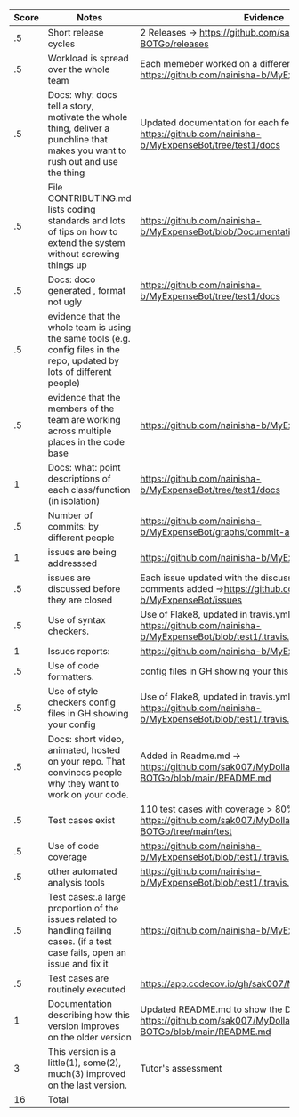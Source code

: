 |Score | Notes | Evidence |
|-----|------|------|
|.5	| Short release cycles| 2 Releases	-> https://github.com/sak007/MyDollarBot-BOTGo/releases |
|.5	| Workload is spread over the whole team | Each memeber worked on a different feature ->  https://github.com/nainisha-b/MyExpenseBot/pulse |
|.5	| Docs: why: docs tell a story, motivate the whole thing, deliver a punchline that makes you want to rush out and use the thing	| Updated documentation for each feature -> https://github.com/nainisha-b/MyExpenseBot/tree/test1/docs|
|.5	| File CONTRIBUTING.md lists coding standards and lots of tips on how to extend the system without screwing things up| https://github.com/nainisha-b/MyExpenseBot/blob/Documentation/CONTRIBUTING.md  |	
|.5	| Docs: doco generated , format not ugly|	https://github.com/nainisha-b/MyExpenseBot/tree/test1/docs|
|.5	| evidence that the whole team is using the same tools (e.g. config files in the repo, updated by lots of different people)	| |
|.5	| evidence that the members of the team are working across multiple places in the code base|	https://github.com/nainisha-b/MyExpenseBot/pulse|
|1	| Docs: what: point descriptions of each class/function (in isolation)|	https://github.com/nainisha-b/MyExpenseBot/tree/test1/docs |
|.5	| Number of commits: by different people| https://github.com/nainisha-b/MyExpenseBot/graphs/commit-activity	|
|1	| issues are being addresssed| https://github.com/nainisha-b/MyExpenseBot/issues  |
|.5	| issues are discussed before they are closed|	Each issue updated with the discussion before closing and comments added ->https://github.com/nainisha-b/MyExpenseBot/issues |
|.5	| Use of syntax checkers.| Use of Flake8, updated in travis.yml -> https://github.com/nainisha-b/MyExpenseBot/blob/test1/.travis.yml|
|1	| Issues reports: | https://github.com/nainisha-b/MyExpenseBot/issues|
|.5	| Use of code formatters.| config files in GH showing your this formatter's config| Use of Flake8, updated in travis.yml -> https://github.com/nainisha-b/MyExpenseBot/blob/test1/.travis.yml |
|.5	| Use of style checkers	config files in GH showing your config| Use of Flake8, updated in travis.yml -> https://github.com/nainisha-b/MyExpenseBot/blob/test1/.travis.yml|
|.5	| Docs: short video, animated, hosted on your repo. That convinces people why they want to work on your code.|	Added in Readme.md -> https://github.com/sak007/MyDollarBot-BOTGo/blob/main/README.md|
|.5	| Test cases exist | 110 test cases with coverage > 80% for each file -> https://github.com/sak007/MyDollarBot-BOTGo/tree/main/test|
|.5	| Use of code coverage	| https://github.com/nainisha-b/MyExpenseBot/blob/test1/.travis.yml |
|.5	| other automated analysis tools | https://github.com/nainisha-b/MyExpenseBot/blob/test1/.travis.yml|
|.5	| Test cases:.a large proportion of the issues related to handling failing cases. (if a test case fails, open an issue and fix it| https://github.com/nainisha-b/MyExpenseBot/issues | 
|.5	| Test cases are routinely executed	| https://app.codecov.io/gh/sak007/MyDollarBot-BOTGo |
|1	| Documentation describing how this version improves on the older version| Updated README.md to show the Delta -> https://github.com/sak007/MyDollarBot-BOTGo/blob/main/README.md	|
|3	| This version is a little(1), some(2), much(3) improved on the last version. | Tutor's assessment |
|16	| Total	| |
